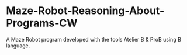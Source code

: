 # Maze-Robot-Reasoning-About-Programs-CW
A Maze Robot program developed with the tools Atelier B &amp; ProB using B language.

